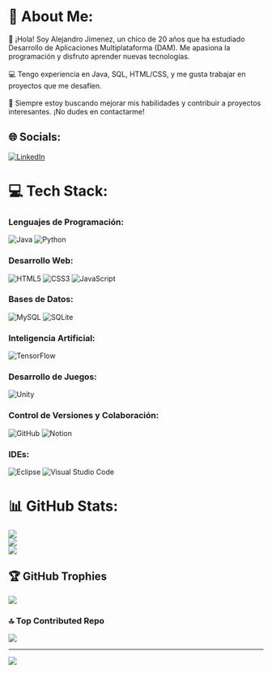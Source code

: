 # 💫 About Me:
👋 ¡Hola! Soy Alejandro Jimenez, un chico de 20 años que ha estudiado Desarrollo de Aplicaciones Multiplataforma (DAM). Me apasiona la programación y disfruto aprender nuevas tecnologías.<br><br>💻 Tengo experiencia en Java, SQL, HTML/CSS, y me gusta trabajar en proyectos que me desafíen.<br><br>🚀 Siempre estoy buscando mejorar mis habilidades y contribuir a proyectos interesantes. ¡No dudes en contactarme!

## 🌐 Socials:
[![LinkedIn](https://img.shields.io/badge/LinkedIn-%230077B5.svg?logo=linkedin&logoColor=white)](https://www.linkedin.com/in/AlejandroJimenez16) 

# 💻 Tech Stack:

### Lenguajes de Programación:
![Java](https://img.shields.io/badge/java-%23ED8B00.svg?style=for-the-badge&logo=openjdk&logoColor=white) 
![Python](https://img.shields.io/badge/python-3670A0?style=for-the-badge&logo=python&logoColor=ffdd54) 

### Desarrollo Web:
![HTML5](https://img.shields.io/badge/html5-%23E34F26.svg?style=for-the-badge&logo=html5&logoColor=white) 
![CSS3](https://img.shields.io/badge/css3-%231572B6.svg?style=for-the-badge&logo=css3&logoColor=white)
![JavaScript](https://img.shields.io/badge/javascript-%23323330.svg?style=for-the-badge&logo=javascript&logoColor=%23F7DF1E)

### Bases de Datos:
![MySQL](https://img.shields.io/badge/mysql-4479A1.svg?style=for-the-badge&logo=mysql&logoColor=white) 
![SQLite](https://img.shields.io/badge/sqlite-%2307405e.svg?style=for-the-badge&logo=sqlite&logoColor=white)

### Inteligencia Artificial:
![TensorFlow](https://img.shields.io/badge/TensorFlow-%23FF6F00.svg?style=for-the-badge&logo=TensorFlow&logoColor=white)

### Desarrollo de Juegos:
![Unity](https://img.shields.io/badge/Unity-%2320232a.svg?style=for-the-badge&logo=unity&logoColor=white)

### Control de Versiones y Colaboración:
![GitHub](https://img.shields.io/badge/github-%23121011.svg?style=for-the-badge&logo=github&logoColor=white) 
![Notion](https://img.shields.io/badge/Notion-%23ffffff.svg?style=for-the-badge&logo=notion&logoColor=black)

### IDEs:
![Eclipse](https://img.shields.io/badge/Eclipse-2C2255.svg?style=for-the-badge&logo=eclipse&logoColor=white)
![Visual Studio Code](https://img.shields.io/badge/VSCode-0078d7.svg?style=for-the-badge&logo=visual-studio-code&logoColor=white)

# 📊 GitHub Stats:
![](https://github-readme-stats.vercel.app/api?username=AlejandroJimenez16&theme=jolly&hide_border=false&include_all_commits=false&count_private=false)<br/>
![](https://github-readme-streak-stats.herokuapp.com/?user=AlejandroJimenez16&theme=jolly&hide_border=false)<br/>
![](https://github-readme-stats.vercel.app/api/top-langs/?username=AlejandroJimenez16&theme=jolly&hide_border=false&include_all_commits=false&count_private=false&layout=compact)

## 🏆 GitHub Trophies
![](https://github-profile-trophy.vercel.app/?username=AlejandroJimenez16&theme=radical&no-frame=false&no-bg=false&margin-w=4)

### 🔝 Top Contributed Repo
![](https://github-contributor-stats.vercel.app/api?username=AlejandroJimenez16&limit=5&theme=jolly&combine_all_yearly_contributions=true)

---
[![](https://visitcount.itsvg.in/api?id=AlejandroJimenez16&icon=0&color=0)](https://visitcount.itsvg.in)
